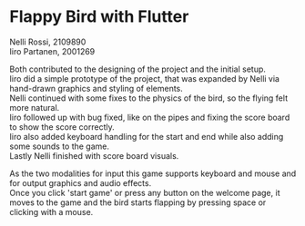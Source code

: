 # Flappy Bird with Flutter

Nelli Rossi, 2109890 <br />
Iiro Partanen, 2001269

Both contributed to the designing of the project and the initial setup. <br />
Iiro did a simple prototype of the project, that was expanded by Nelli via hand-drawn graphics and styling of elements. <br />
Nelli continued with some fixes to the physics of the bird, so the flying felt more natural. <br />
Iiro followed up with bug fixed, like on the pipes and fixing the score board to show the score correctly. <br />
Iiro also added keyboard handling for the start and end while also adding some sounds to the game. <br />
Lastly Nelli finished with score board visuals.

As the two modalities for input this game supports keyboard and mouse and for output graphics and audio effects. <br />
Once you click 'start game' or press any button on the welcome page, it moves to the game and the bird starts flapping by pressing space or clicking with a mouse.
